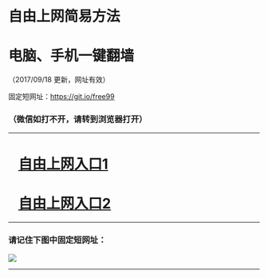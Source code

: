 ﻿# 自由上网简易方法

# 电脑、手机一键翻墙

（2017/09/18 更新，网址有效）

固定短网址：https://git.io/free99

### （微信如打不开，请转到浏览器打开）


***





# &nbsp;&nbsp; <a href="http://ft104449814.fwq-tz1005.info/fwqtz01.html?t=091800127133 " target="_blank">自由上网入口1</a>
# &nbsp;&nbsp; <a href="http://ft260413710.fwq-tz1006.info/fwqtz02.html?t=091800132012 " target="_blank">自由上网入口2</a>
***

### 请记住下图中固定短网址：

<img src="https://s3-us-west-2.amazonaws.com/fwq-1001/yjfq-20170905okok.png" /> 


***

